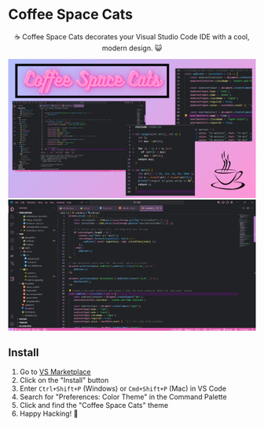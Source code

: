 # Coffee Space Cats
<p align="center">☕ Coffee Space Cats decorates your Visual Studio Code IDE with a cool, modern design. 😺</p>

![spacecats](./img/coffee-space-cats.png)
![sample](./img/sample.png)

## Install
1. Go to [VS Marketplace](https://marketplace.visualstudio.com/items?itemName=CatsCoffee.claire)
2. Click on the "Install" button
3. Enter `Ctrl+Shift+P` (Windows) or `Cmd+Shift+P` (Mac) in VS Code
4. Search for "Preferences: Color Theme" in the Command Palette
5. Click and find the "Coffee Space Cats" theme
6. Happy Hacking! 🎉
